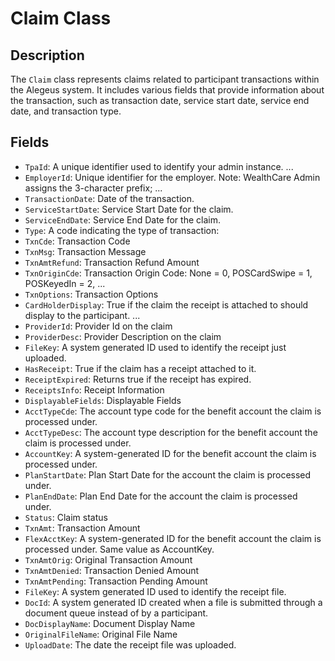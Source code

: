 # Claim Class

## Description
The `Claim` class represents claims related to participant transactions within the Alegeus system. It includes various fields that provide information about the transaction, such as transaction date, service start date, service end date, and transaction type.

## Fields
- `TpaId`: A unique identifier used to identify your admin instance. ...
- `EmployerId`: Unique identifier for the employer. Note: WealthCare Admin assigns the 3-character prefix; ...
- `TransactionDate`: Date of the transaction.
- `ServiceStartDate`: Service Start Date for the claim.
- `ServiceEndDate`: Service End Date for the claim.
- `Type`: A code indicating the type of transaction:
- `TxnCde`: Transaction Code
- `TxnMsg`: Transaction Message
- `TxnAmtRefund`: Transaction Refund Amount
- `TxnOriginCde`: Transaction Origin Code: None = 0, POSCardSwipe = 1, POSKeyedIn = 2, ...
- `TxnOptions`: Transaction Options
- `CardHolderDisplay`: True if the claim the receipt is attached to should display to the participant. ...
- `ProviderId`: Provider Id on the claim
- `ProviderDesc`: Provider Description on the claim
- `FileKey`: A system generated ID used to identify the receipt just uploaded.
- `HasReceipt`: True if the claim has a receipt attached to it.
- `ReceiptExpired`: Returns true if the receipt has expired.
- `ReceiptsInfo`: Receipt Information
- `DisplayableFields`: Displayable Fields
- `AcctTypeCde`: The account type code for the benefit account the claim is processed under.
- `AcctTypeDesc`: The account type description for the benefit account the claim is processed under.
- `AccountKey`: A system-generated ID for the benefit account the claim is processed under.
- `PlanStartDate`: Plan Start Date for the account the claim is processed under.
- `PlanEndDate`: Plan End Date for the account the claim is processed under.
- `Status`: Claim status
- `TxnAmt`: Transaction Amount
- `FlexAcctKey`: A system-generated ID for the benefit account the claim is processed under. Same value as AccountKey.
- `TxnAmtOrig`: Original Transaction Amount
- `TxnAmtDenied`: Transaction Denied Amount
- `TxnAmtPending`: Transaction Pending Amount
- `FileKey`: A system generated ID used to identify the receipt file.
- `DocId`: A system generated ID created when a file is submitted through a document queue instead of by a participant.
- `DocDisplayName`: Document Display Name
- `OriginalFileName`: Original File Name
- `UploadDate`: The date the receipt file was uploaded.